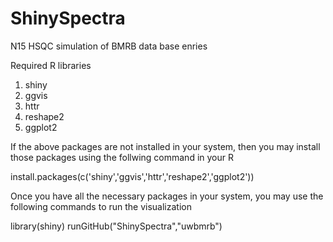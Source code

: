 # ShinySpectra
N15 HSQC simulation of BMRB data base enries

Required R libraries

1. shiny
2. ggvis
3. httr
4. reshape2
5. ggplot2

If the above packages are not installed in your system, then you may install those packages using the follwing command in your R

install.packages(c('shiny','ggvis','httr','reshape2','ggplot2'))

Once you have all the necessary packages in your system, you may use the following commands to run the visualization

library(shiny)
runGitHub("ShinySpectra","uwbmrb")
